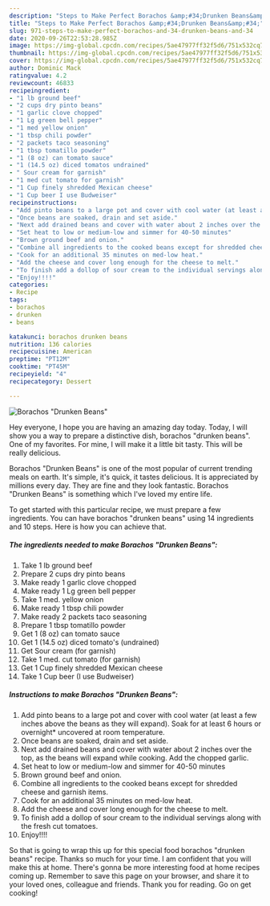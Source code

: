 ```yaml
---
description: "Steps to Make Perfect Borachos &amp;#34;Drunken Beans&amp;#34;"
title: "Steps to Make Perfect Borachos &amp;#34;Drunken Beans&amp;#34;"
slug: 971-steps-to-make-perfect-borachos-and-34-drunken-beans-and-34
date: 2020-09-26T22:53:28.985Z
image: https://img-global.cpcdn.com/recipes/5ae47977ff32f5d6/751x532cq70/borachos-drunken-beans-recipe-main-photo.jpg
thumbnail: https://img-global.cpcdn.com/recipes/5ae47977ff32f5d6/751x532cq70/borachos-drunken-beans-recipe-main-photo.jpg
cover: https://img-global.cpcdn.com/recipes/5ae47977ff32f5d6/751x532cq70/borachos-drunken-beans-recipe-main-photo.jpg
author: Dominic Mack
ratingvalue: 4.2
reviewcount: 46833
recipeingredient:
- "1 lb ground beef"
- "2 cups dry pinto beans"
- "1 garlic clove chopped"
- "1 Lg green bell pepper"
- "1 med yellow onion"
- "1 tbsp chili powder"
- "2 packets taco seasoning"
- "1 tbsp tomatillo powder"
- "1 (8 oz) can tomato sauce"
- "1 (14.5 oz) diced tomatos undrained"
- " Sour cream for garnish"
- "1 med cut tomato for garnish"
- "1 Cup finely shredded Mexican cheese"
- "1 Cup beer I use Budweiser"
recipeinstructions:
- "Add pinto beans to a large pot and cover with cool water (at least a few inches above the beans as they will expand). Soak for at least 6 hours or overnight* uncovered at room temperature."
- "Once beans are soaked, drain and set aside."
- "Next add drained beans and cover with water about 2 inches over the top, as the beans will expand while cooking. Add the chopped garlic."
- "Set heat to low or medium-low and simmer for 40-50 minutes"
- "Brown ground beef and onion."
- "Combine all ingredients to the cooked beans except for shredded cheese and garnish items."
- "Cook for an additional 35 minutes on med-low heat."
- "Add the cheese and cover long enough for the cheese to melt."
- "To finish add a dollop of sour cream to the individual servings along with the fresh cut tomatoes."
- "Enjoy!!!!"
categories:
- Recipe
tags:
- borachos
- drunken
- beans

katakunci: borachos drunken beans 
nutrition: 136 calories
recipecuisine: American
preptime: "PT12M"
cooktime: "PT45M"
recipeyield: "4"
recipecategory: Dessert

---
```



![Borachos &#34;Drunken Beans&#34;](https://img-global.cpcdn.com/recipes/5ae47977ff32f5d6/751x532cq70/borachos-drunken-beans-recipe-main-photo.jpg)

Hey everyone, I hope you are having an amazing day today. Today, I will show you a way to prepare a distinctive dish, borachos &#34;drunken beans&#34;. One of my favorites. For mine, I will make it a little bit tasty. This will be really delicious.

Borachos &#34;Drunken Beans&#34; is one of the most popular of current trending meals on earth. It's simple, it's quick, it tastes delicious. It is appreciated by millions every day. They are fine and they look fantastic. Borachos &#34;Drunken Beans&#34; is something which I've loved my entire life.




To get started with this particular recipe, we must prepare a few ingredients. You can have borachos &#34;drunken beans&#34; using 14 ingredients and 10 steps. Here is how you can achieve that.

<!--inarticleads1-->

##### The ingredients needed to make Borachos &#34;Drunken Beans&#34;:

1. Take 1 lb ground beef
1. Prepare 2 cups dry pinto beans
1. Make ready 1 garlic clove chopped
1. Make ready 1 Lg green bell pepper
1. Take 1 med. yellow onion
1. Make ready 1 tbsp chili powder
1. Make ready 2 packets taco seasoning
1. Prepare 1 tbsp tomatillo powder
1. Get 1 (8 oz) can tomato sauce
1. Get 1 (14.5 oz) diced tomato&#39;s (undrained)
1. Get  Sour cream (for garnish)
1. Take 1 med. cut tomato (for garnish)
1. Get 1 Cup finely shredded Mexican cheese
1. Take 1 Cup beer (I use Budweiser)




<!--inarticleads2-->

##### Instructions to make Borachos &#34;Drunken Beans&#34;:

1. Add pinto beans to a large pot and cover with cool water (at least a few inches above the beans as they will expand). Soak for at least 6 hours or overnight* uncovered at room temperature.
1. Once beans are soaked, drain and set aside.
1. Next add drained beans and cover with water about 2 inches over the top, as the beans will expand while cooking. Add the chopped garlic.
1. Set heat to low or medium-low and simmer for 40-50 minutes
1. Brown ground beef and onion.
1. Combine all ingredients to the cooked beans except for shredded cheese and garnish items.
1. Cook for an additional 35 minutes on med-low heat.
1. Add the cheese and cover long enough for the cheese to melt.
1. To finish add a dollop of sour cream to the individual servings along with the fresh cut tomatoes.
1. Enjoy!!!!




So that is going to wrap this up for this special food borachos &#34;drunken beans&#34; recipe. Thanks so much for your time. I am confident that you will make this at home. There's gonna be more interesting food at home recipes coming up. Remember to save this page on your browser, and share it to your loved ones, colleague and friends. Thank you for reading. Go on get cooking!
